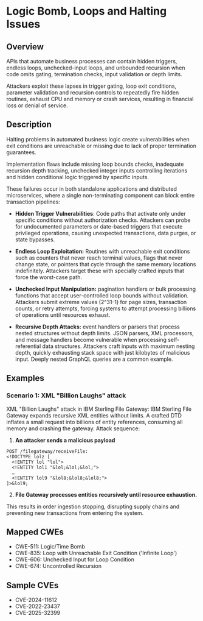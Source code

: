 # Logic Bomb, Loops and Halting Issues

## Overview
APIs that automate business processes can contain hidden triggers, endless loops, unchecked-input loops,
and unbounded recursion when code omits gating, termination checks, input validation or depth limits.

Attackers exploit these lapses in trigger gating, loop exit conditions, parameter validation and recursion controls to
repeatedly fire hidden routines, exhaust CPU and memory or crash services, resulting in financial loss or denial of service.

## Description
Halting problems in automated business logic create vulnerabilities when exit conditions are unreachable or missing due to lack of proper termination guarantees.

Implementation flaws include missing loop bounds checks, inadequate recursion depth tracking, unchecked integer inputs controlling iterations
and hidden conditional logic triggered by specific inputs.

These failures occur in both standalone applications and distributed microservices, where a single non-terminating component can block entire transaction pipelines:
* **Hidden Trigger Vulnerabilities**: Code paths that activate only under specific conditions without authorization checks.
Attackers can probe for undocumented parameters or date-based triggers that execute privileged operations, causing unexpected transactions,
data purges, or state bypasses.

* **Endless Loop Exploitation:** Routines with unreachable exit conditions such as counters that never reach terminal values, 
flags that never change state, or pointers that cycle through the same memory locations indefinitely.
Attackers target these with specially crafted inputs that force the worst-case path.

* **Unchecked Input Manipulation:** pagination handlers or bulk processing functions that accept user-controlled loop bounds without validation.
Attackers submit extreme values (2^31-1) for page sizes, transaction counts, or retry attempts,
forcing systems to attempt processing billions of operations until resources exhaust.

* **Recursive Depth Attacks:** event handlers or parsers that process nested structures without depth limits.
JSON parsers, XML processors, and message handlers become vulnerable when processing self-referential data structures.
Attackers craft inputs with maximum nesting depth, quickly exhausting stack space with just kilobytes of malicious input.
Deeply nested GraphQL queries are a common example.

## Examples

### Scenario 1: XML "Billion Laughs" attack 

XML "Billion Laughs" attack in IBM Sterling File Gateway: IBM Sterling File Gateway expands recursive XML entities without limits. A crafted DTD inflates a small request into billions of entity references, consuming all memory and crashing the gateway. Attack sequence:

1. **An attacker sends a malicious payload**

```shell
POST /filegateway/receiveFile:
<!DOCTYPE lolz [
  <!ENTITY lol "lol">
  <!ENTITY lol1 "&lol;&lol;&lol;">
  …
  <!ENTITY lol9 "&lol8;&lol8;&lol8;">
]>&lol9;

```

2. **File Gateway processes entities recursively until resource exhaustion.**

This results in order ingestion stopping, disrupting supply chains and preventing new transactions from entering the system.

## Mapped CWEs
- CWE-511: Logic/Time Bomb
- CWE-835: Loop with Unreachable Exit Condition ('Infinite Loop')
- CWE-606: Unchecked Input for Loop Condition
- CWE-674: Uncontrolled Recursion

## Sample CVEs
- CVE-2024-11612
- CVE-2022-23437
- CVE-2025-32399